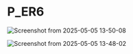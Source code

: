 # P_ER6

![Screenshot from 2025-05-05 13-50-08](https://github.com/user-attachments/assets/ac3ac337-ec65-4df3-9d5e-1246c2ad10b1)



![Screenshot from 2025-05-05 13-48-02](https://github.com/user-attachments/assets/6decbe18-9de0-455a-ad40-04b3ff465689)

